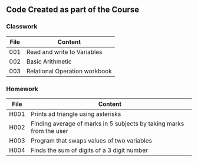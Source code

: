 ## Code Created as part of the Course

### Classwork
|File|Content|
|---|---|
|001|Read and write to Variables|
|002|Basic Arithmetic|
|003|Relational Operation workbook|


### Homework

|File|Content|
|---|---|
|H001|Prints ad triangle using asterisks|
|H002|Finding average of marks in 5 subjects by taking marks from the user|
|H003|Program that swaps values of two variables|
|H004|Finds the sum of digits of a 3 digit number|

